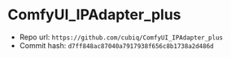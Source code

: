 # ComfyUI_IPAdapter_plus
- Repo url: `https://github.com/cubiq/ComfyUI_IPAdapter_plus`
- Commit hash: `d7ff848ac87040a7917938f656c8b1738a2d486d`
